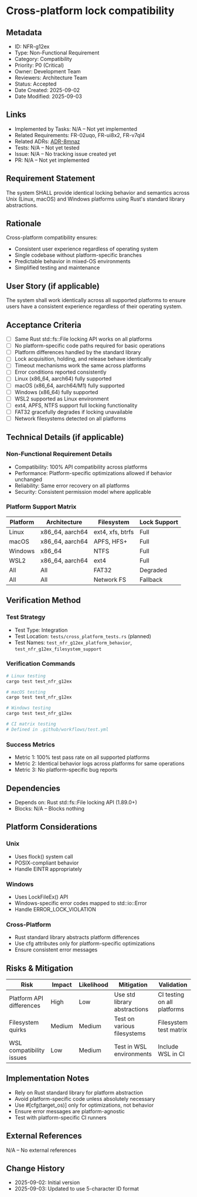 # Cross-platform lock compatibility

## Metadata

- ID: NFR-g12ex
- Type: Non-Functional Requirement
- Category: Compatibility
- Priority: P0 (Critical)
- Owner: Development Team
- Reviewers: Architecture Team
- Status: Accepted
- Date Created: 2025-09-02
- Date Modified: 2025-09-03

## Links

- Implemented by Tasks: N/A – Not yet implemented
- Related Requirements: FR-02uqo, FR-ui8x2, FR-v7ql4
- Related ADRs: [ADR-8mnaz](../adr/ADR-8mnaz-concurrent-process-locking-strategy.md)
- Tests: N/A – Not yet tested
- Issue: N/A – No tracking issue created yet
- PR: N/A – Not yet implemented

## Requirement Statement

The system SHALL provide identical locking behavior and semantics across Unix (Linux, macOS) and Windows platforms using Rust's standard library abstractions.

## Rationale

Cross-platform compatibility ensures:

- Consistent user experience regardless of operating system
- Single codebase without platform-specific branches
- Predictable behavior in mixed-OS environments
- Simplified testing and maintenance

## User Story (if applicable)

The system shall work identically across all supported platforms to ensure users have a consistent experience regardless of their operating system.

## Acceptance Criteria

- [ ] Same Rust std::fs::File locking API works on all platforms
- [ ] No platform-specific code paths required for basic operations
- [ ] Platform differences handled by the standard library
- [ ] Lock acquisition, holding, and release behave identically
- [ ] Timeout mechanisms work the same across platforms
- [ ] Error conditions reported consistently
- [ ] Linux (x86_64, aarch64) fully supported
- [ ] macOS (x86_64, aarch64/M1) fully supported
- [ ] Windows (x86_64) fully supported
- [ ] WSL2 supported as Linux environment
- [ ] ext4, APFS, NTFS support full locking functionality
- [ ] FAT32 gracefully degrades if locking unavailable
- [ ] Network filesystems detected on all platforms

## Technical Details (if applicable)

### Non-Functional Requirement Details

- Compatibility: 100% API compatibility across platforms
- Performance: Platform-specific optimizations allowed if behavior unchanged
- Reliability: Same error recovery on all platforms
- Security: Consistent permission model where applicable

### Platform Support Matrix

| Platform | Architecture    | Filesystem       | Lock Support |
| -------- | --------------- | ---------------- | ------------ |
| Linux    | x86_64, aarch64 | ext4, xfs, btrfs | Full         |
| macOS    | x86_64, aarch64 | APFS, HFS+       | Full         |
| Windows  | x86_64          | NTFS             | Full         |
| WSL2     | x86_64, aarch64 | ext4             | Full         |
| All      | All             | FAT32            | Degraded     |
| All      | All             | Network FS       | Fallback     |

## Verification Method

### Test Strategy

- Test Type: Integration
- Test Location: `tests/cross_platform_tests.rs` (planned)
- Test Names: `test_nfr_g12ex_platform_behavior`, `test_nfr_g12ex_filesystem_support`

### Verification Commands

```bash
# Linux testing
cargo test test_nfr_g12ex

# macOS testing
cargo test test_nfr_g12ex

# Windows testing
cargo test test_nfr_g12ex

# CI matrix testing
# Defined in .github/workflows/test.yml
```

### Success Metrics

- Metric 1: 100% test pass rate on all supported platforms
- Metric 2: Identical behavior logs across platforms for same operations
- Metric 3: No platform-specific bug reports

## Dependencies

- Depends on: Rust std::fs::File locking API (1.89.0+)
- Blocks: N/A – Blocks nothing

## Platform Considerations

### Unix

- Uses flock() system call
- POSIX-compliant behavior
- Handle EINTR appropriately

### Windows

- Uses LockFileEx() API
- Windows-specific error codes mapped to std::io::Error
- Handle ERROR_LOCK_VIOLATION

### Cross-Platform

- Rust standard library abstracts platform differences
- Use cfg attributes only for platform-specific optimizations
- Ensure consistent error messages

## Risks & Mitigation

| Risk                     | Impact | Likelihood | Mitigation                   | Validation                  |
| ------------------------ | ------ | ---------- | ---------------------------- | --------------------------- |
| Platform API differences | High   | Low        | Use std library abstractions | CI testing on all platforms |
| Filesystem quirks        | Medium | Medium     | Test on various filesystems  | Filesystem test matrix      |
| WSL compatibility issues | Low    | Medium     | Test in WSL environments     | Include WSL in CI           |

## Implementation Notes

- Rely on Rust standard library for platform abstraction
- Avoid platform-specific code unless absolutely necessary
- Use #[cfg(target_os)] only for optimizations, not behavior
- Ensure error messages are platform-agnostic
- Test with platform-specific CI runners

## External References

N/A – No external references

## Change History

- 2025-09-02: Initial version
- 2025-09-03: Updated to use 5-character ID format
